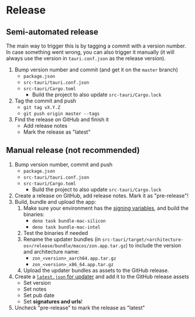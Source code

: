 # Release

## Semi-automated release

The main way to trigger this is by tagging a commit with a version number. In case something went wrong, you can also trigger it manually (it will always use the version in `tauri.conf.json` as the release version).

1. Bump version number and commit (and get it on the `master` branch)
   - `package.json`
   - `src-tauri/tauri.conf.json`
   - `src-tauri/Cargo.toml`
     - Build the project to also update `src-tauri/Cargo.lock`
2. Tag the commit and push
   - `git tag vX.Y.Z`
   - `git push origin master --tags`
3. Find the release on GitHub and finish it
   - Add release notes
   - Mark the release as "latest"

## Manual release (not recommended)

1. Bump version number, commit and push
   - `package.json`
   - `src-tauri/tauri.conf.json`
   - `src-tauri/Cargo.toml`
     - Build the project to also update `src-tauri/Cargo.lock`
2. Create a release on GitHub, add release notes. Mark it as "pre-release"!
3. Build, bundle and upload the app:
   1. Make sure your environment has the [signing variables](https://v2.tauri.app/plugin/updater/#building), and build the binaries:
      - `deno task bundle-mac-silicon`
      - `deno task bundle-mac-intel`
   2. Test the binaries if needed
   3. Rename the updater bundles (in `src-tauri/target/<architecture-os>/release/bundle/macos/zon.app.tar.gz`) to include the version and architecture name:
      - `zon_<version>_aarch64.app.tar.gz`
      - `zon_<version>_x86_64.app.tar.gz`
   4. Upload the updater bundles as assets to the GitHub release.
4. Create a [`latest.json` for updater](https://v2.tauri.app/plugin/updater/#static-json-file) and add it to the GitHub release assets
   - Set version
   - Set notes
   - Set pub date
   - Set **signatures and urls**!
5. Uncheck "pre-release" to mark the release as "latest"
